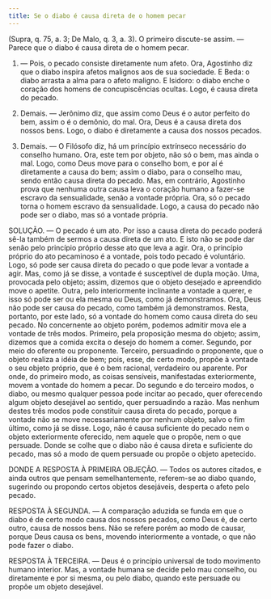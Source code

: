 ```yaml
---
title: Se o diabo é causa direta de o homem pecar
---
```


(Supra, q. 75, a. 3; De Malo, q. 3, a. 3).
  O primeiro discute-se assim. — Parece que o diabo é causa direta de o homem pecar.  

1. — Pois, o pecado consiste diretamente num afeto. Ora, Agostinho diz que o diabo inspira afetos malignos aos de sua sociedade. E Beda: o diabo arrasta a alma para o afeto maligno. E Isidoro: o diabo enche o coração dos homens de concupiscências ocultas. Logo, é causa direta do pecado.  

2. Demais. — Jerônimo diz, que assim como Deus é o autor perfeito do bem, assim o é o demônio, do mal. Ora, Deus é a causa direta dos nossos bens. Logo, o diabo é diretamente a causa dos nossos pecados.  

3. Demais. — O Filósofo diz, há um princípio extrínseco necessário do conselho humano. Ora, este tem por objeto, não só o bem, mas ainda o mal. Logo, como Deus move para o conselho bom, e por aí é diretamente a causa do bem; assim o diabo, para o conselho mau, sendo então causa direta do pecado.  Mas, em contrário, Agostinho prova que nenhuma outra causa leva o coração humano a fazer-se escravo da sensualidade, senão a vontade própria. Ora, só o pecado torna o homem escravo da sensualidade. Logo, a causa do pecado não pode ser o diabo, mas só a vontade própria.  

SOLUÇÃO. — O pecado é um ato. Por isso a causa direta do pecado poderá sê-la também de sermos a causa direta de um ato. E isto não se pode dar senão pelo princípio próprio desse ato que leva a agir. Ora, o princípio próprio do ato pecaminoso é a vontade, pois todo pecado é voluntário. Logo, só pode ser causa direta do pecado o que pode levar a vontade a agir.  Mas, como já se disse, a vontade é susceptível de dupla moção. Uma, provocada pelo objeto; assim, dizemos que o objeto desejado e apreendido move o apetite. Outra, pelo interiormente inclinante a vontade a querer, e isso só pode ser ou ela mesma ou Deus, como já demonstramos. Ora, Deus não pode ser causa do pecado, como também já demonstramos. Resta, portanto, por este lado, só a vontade do homem como causa direta do seu pecado.  No concernente ao objeto porém, podemos admitir mova ele a vontade de três modos. Primeiro, pela proposição mesma do objeto; assim, dizemos que a comida excita o desejo do homem a comer. Segundo, por meio do oferente ou proponente. Terceiro, persuadindo o proponente, que o objeto realiza a idéia de bem; pois, esse, de certo modo, propõe à vontade o seu objeto próprio, que é o bem racional, verdadeiro ou aparente. Por onde, do primeiro modo, as coisas sensíveis, manifestadas exteriormente, movem a vontade do homem a pecar. Do segundo e do terceiro modos, o diabo, ou mesmo qualquer pessoa pode incitar ao pecado, quer oferecendo algum objeto desejável ao sentido, quer persuadindo a razão. Mas nenhum destes três modos pode constituir causa direta do pecado, porque a vontade não se move necessariamente por nenhum objeto, salvo o fim último, como já se disse. Logo, não é causa suficiente do pecado nem o objeto exteriormente oferecido, nem aquele que o propõe, nem o que persuade. Donde se colhe que o diabo não é causa direta e suficiente do pecado, mas só a modo de quem persuade ou propõe o objeto apetecido. 

DONDE A RESPOSTA À PRIMEIRA OBJEÇÃO. — Todos os autores citados, e ainda outros que pensam semelhantemente, referem-se ao diabo quando, sugerindo ou propondo certos objetos desejáveis, desperta o afeto pelo pecado.  

RESPOSTA À SEGUNDA. — A comparação aduzida se funda em que o diabo é de certo modo causa dos nossos pecados, como Deus é, de certo outro, causa de nossos bens. Não se refere porém ao modo de causar, porque Deus causa os bens, movendo interiormente a vontade, o que não pode fazer o diabo.  

RESPOSTA À TERCEIRA. — Deus é o princípio universal de todo movimento humano interior. Mas, a vontade humana se decide pelo mau conselho, ou diretamente e por si mesma, ou pelo diabo, quando este persuade ou propõe um objeto desejável.